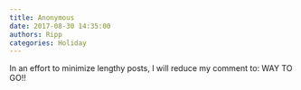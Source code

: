 ```yaml
---
title: Anonymous
date: 2017-08-30 14:35:00
authors: Ripp
categories: Holiday
---
```


 In an effort to minimize lengthy posts, I will reduce my comment to:  WAY TO GO!!